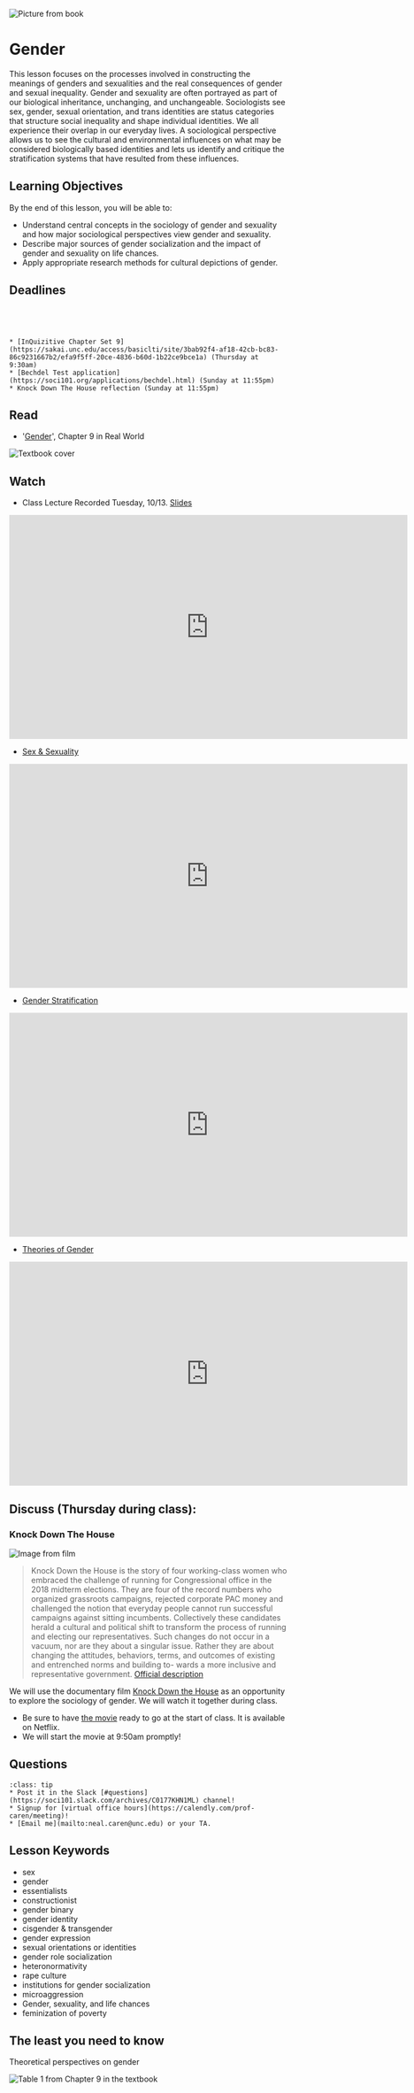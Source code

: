 ![Picture from book](../images/REALWORLD7_FIG09_CO.jpg)

# Gender

This lesson focuses on the processes involved in constructing the meanings of genders and sexualities and the real consequences of gender and sexual inequality.  Gender and sexuality are often portrayed as part of our biological inheritance, unchanging, and unchangeable. Sociologists see sex, gender, sexual orientation, and trans identities are status categories that structure social inequality and shape individual identities. We all experience their overlap in our everyday lives. A sociological perspective allows us to see the cultural and environmental influences on what may be considered biologically based identities and lets us identify and critique the stratification systems that have resulted from these influences.

## Learning Objectives

By the end of this lesson, you will be able to:     
* Understand central concepts in the sociology of gender and sexuality and how major sociological perspectives view gender and sexuality.   
* Describe major sources of gender socialization and the impact of gender and sexuality on  life chances.    
* Apply appropriate research methods for cultural depictions of gender.        


## Deadlines

```{admonition} Be sure to hand these in before the deadline




* [InQuizitive Chapter Set 9](https://sakai.unc.edu/access/basiclti/site/3bab92f4-af18-42cb-bc83-86c9231667b2/efa9f5ff-20ce-4836-b60d-1b22ce9bce1a) (Thursday at 9:30am)
* [Bechdel Test application](https://soci101.org/applications/bechdel.html) (Sunday at 11:55pm)
* Knock Down The House reflection (Sunday at 11:55pm)

```

## Read
* '[Gender](https://ncia.wwnorton.com/87056)', Chapter 9 in Real World

![Textbook cover](https://cdn.wwnorton.com/dam_booktitles/733/img/cover/9780393419337_300.jpeg)



## Watch
* Class Lecture
Recorded Tuesday, 10/13.  [Slides](https://www.dropbox.com/s/usfdzcc5nu837p2/SOCI%20101%20Gender.pptx?dl=1)

<iframe
width="720"
height="405"
    src="https://media.unc.edu/w/M5QCAA/"
    frameborder="0"
    allowfullscreen
></iframe>

* [Sex & Sexuality](https://www.youtube.com/watch?v=Kqt-_ILgv5c)

<iframe
width="720"
height="405"
    src="https://www.youtube.com/embed/Kqt-_ILgv5c"
    frameborder="0"
    allowfullscreen
></iframe>


* [Gender Stratification](https://www.youtube.com/watch?v=Yb1_4FPtzrI)

<iframe
width="720"
height="405"
    src="https://www.youtube.com/embed/Yb1_4FPtzrI"
    frameborder="0"
    allowfullscreen
></iframe>


* [Theories of Gender](https://www.youtube.com/watch?v=CquRz_cceH8)

<iframe
width="720"
height="405"
    src="https://www.youtube.com/embed/CquRz_cceH8"
    frameborder="0"
    allowfullscreen
></iframe>







## Discuss (Thursday during class):
### Knock Down The House

![Image from film](https://6ydqa15l8v-flywheel.netdna-ssl.com/wp-content/uploads/2019/05/KnockDowntheHouse_Cover_RGB300_900px-1.gif)

> Knock Down the House is the story of four working-class women who embraced the challenge of running for Congressional office in the 2018 midterm elections. They are four of the record numbers who organized grassroots campaigns, rejected corporate PAC money and challenged the notion that everyday people cannot run successful campaigns against sitting incumbents. Collectively these candidates herald a cultural and political shift to transform the process of running and electing our representatives. Such changes do not occur in a vacuum, nor are they about a singular issue. Rather they are about changing the attitudes, behaviors, terms, and outcomes of existing and entrenched norms and building to- wards a more inclusive and representative government.  [Official description](https://knockdownthehouse.com)


We will use the documentary film [Knock Down the House](https://www.netflix.com/watch/81080637) as an opportunity to explore the sociology of gender.  We will watch it together during class.
* Be sure to have [the movie](https://www.netflix.com/watch/81080637) ready to go at the start of class. It is available on Netflix.
* We will start the movie at 9:50am promptly!



## Questions

```{admonition} If you have any questions at all about what you are supposed to do on this lesson, please remember I am here to help. Reach out any time so I can support your success.
:class: tip
* Post it in the Slack [#questions](https://soci101.slack.com/archives/C0177KHN1ML) channel!
* Signup for [virtual office hours](https://calendly.com/prof-caren/meeting)!
* [Email me](mailto:neal.caren@unc.edu) or your TA.
```


## Lesson Keywords

* sex
* gender
* essentialists
* constructionist
* gender binary
* gender identity
* cisgender & transgender
* gender expression
* sexual orientations or identities
* gender role socialization
* heteronormativity
* rape culture
*  institutions for gender socialization
*  microaggression
*  Gender, sexuality, and
life chances
* feminization of poverty



## The least you need to know
Theoretical perspectives on gender

![Table 1 from Chapter 9 in the textbook](../images/REALWORLD7_TABLE09.02.jpg "Table 2 from Chapter 9 in the textbook")
